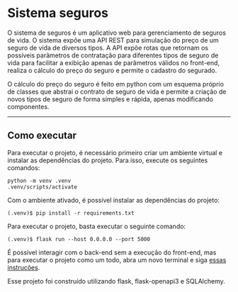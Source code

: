 # Sistema seguros

O sistema de seguros é um aplicativo web para gerenciamento de seguros de vida. O sistema expõe uma API REST para simulação do preço de um seguro de vida de diversos tipos.
A API expõe rotas que retornam os possíveis parâmetros de contratação para diferentes tipos de seguro de vida para facilitar a exibição apenas de parâmetros válidos no front-end, realiza o cálculo do preço do seguro e permite o cadastro do segurado.

O cálculo do preço do seguro é feito em python com um esquema próprio de classes que abstrai o contrato de seguro de vida e permite a criação de novos tipos de seguro de forma simples e rápida, apenas modificando componentes.

---

## Como executar

Para executar o projeto, é necessário primeiro criar um ambiente virtual e instalar as dependências do projeto. Para isso, execute os seguintes comandos:

```
python -m venv .venv
.venv/scripts/activate
```

Com o ambiente ativado, é possível instalar as dependências do projeto:

```
(.venv)$ pip install -r requirements.txt
```

Para executar o projeto, basta executar o seguinte comando:

```
(.venv)$ flask run --host 0.0.0.0 --port 5000
```

É possível interagir com o back-end sem a execução do front-end, mas para executar o projeto como um todo, abra um novo terminal e siga [essas instruções](https://github.com/vitorcapdeville/sistema-seguros-front#como-executar).

Esse projeto foi construído utilizando flask, flask-openapi3 e SQLAlchemy.